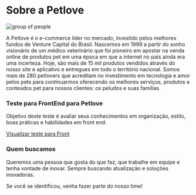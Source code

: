 

# Sobre a Petlove



![group of people](https://camo.githubusercontent.com/00af0236d502f1aac225c33198b3eb4f1b4daa38/68747470733a2f2f7777772e7065746c6f76652e636f6d2e62722f7374617469632f75706c6f6164732f696d616765732f706574636f6f6c2e706e67)

  

A Petlove é o e-commerce líder no mercado, investido pelos melhores fundos de Venture Capital do Brasil. Nascemos em 1999 a partir do sonho visionário de um médico veterinário que foi pioneiro em apostar na venda online de produtos pet em uma época em que a internet no país ainda era uma incerteza. Hoje, são mais de 15 mil produtos vendidos através do nosso site e aplicativo e entregues em todo o território nacional. Somos mais de 280 petlovers que acreditam no investimento em tecnologia e amor pelos pets para continuarmos oferecendo os melhores serviços, produtos e conteúdos pet para nossos clientes: os peludos e suas famílias.

  


### Teste para FrontEnd para Petlove

  

Objetivo deste teste é avaliar seus conhecimentos em organização, estilo, boas práticas e habilidades em front end.

[Visualizar teste para Front](https://github.com/petlove/code-challenge/blob/master/README.md)

 


### Quem buscamos

  

Queremos uma pessoa que gosta do que faz, que trabalhe em equipe e tenha vontade de inovar. Sempre buscando atualização e soluções inovadoras.

  

Se você se identificou, venha fazer parte do nosso time!
